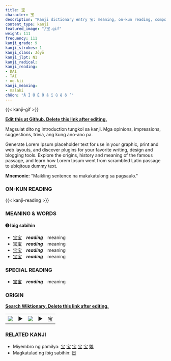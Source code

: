 ```yaml
---
title: 宝
character: 宝
description: "Kanji dictionary entry 宝: meaning, on-kun reading, compounds, origin, related kanji"
content_type: kanji
featured_image: "/宝.gif"
weight: 111
frequency: 111
kanji_grade: 9
kanji_strokes: 1
kanji_class: Jōyō
kanji_jlpt: N1
kanji_radical: 
kanji_reading: 
- DAI
- TAI
- oo-kii
kanji_meaning:
- malaki
chōon: "Ā Ī Ū Ē Ō ā ī ū ē ō ’"
---
```

[//]: # (Don't edit the line below. Kanji animated GIF code is automatically generated.)
{{< kanji-gif >}}

[//]: # (Edit below this line.)

**[Edit this at Github. Delete this link after editing.](https://github.com/tim0g/tim/tree/main/content/kanji/宝/index.md)**

Magsulat dito ng introduction tungkol sa kanji. Mga opinions, impressions, suggestions, trivia, ang kung ano-ano pa.

Generate Lorem Ipsum placeholder text for use in your graphic, print and web layouts, and discover plugins for your favorite writing, design and blogging tools. Explore the origins, history and meaning of the famous passage, and learn how Lorem Ipsum went from scrambled Latin passage to ubiqitous dummy text.
 
**Mnemonic:** "Maikling sentence na makakatulong sa pagsaulo."

### ON-KUN READING

[//]: # (Don't edit the line below. ON-KUN READING code is automatically generated.)
{{< kanji-reading >}}

### MEANING & WORDS

#### ➊ **Ibig sabihin**
  - [宝](../宝)[宝](../宝)　***reading***　meaning
  - [宝](../宝)[宝](../宝)　***reading***　meaning
  - [宝](../宝)[宝](../宝)　***reading***　meaning
  - [宝](../宝)[宝](../宝)　***reading***　meaning

### SPECIAL READING
  - [宝](../宝)[宝](../宝)　***reading***　meaning

### ORIGIN

**[Search Wiktionary. Delete this link after editing.](https://wiktionary.org/wiki/宝)**
<table class="kanji-table"><tr><td>
<img src="60px-宝-bronze.svg.png">
</td><td>▶</td><td>
<img src="60px-宝-oracle.svg.png">
</td><td>▶</td>
<td class="kanji-origin">宝</td>
</tr></table>

### RELATED KANJI
- Miyembro ng pamilya: [宝](../宝) [宝](../宝) [宝](../宝) [宝](../宝) [宝](../宝) [娘](../娘)
- Magkatulad ng ibig sabihin: [日](../日)
